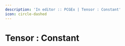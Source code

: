 ```yaml
---
description: 'In editor :: PCGEx | Tensor : Constant'
icon: circle-dashed
---
```


# Tensor : Constant

